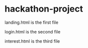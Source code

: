 # hackathon-project

landing.html is the first file 

login.html is the second file

interest.html is the third file
